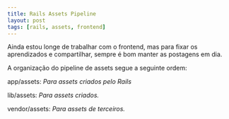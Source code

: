 ```yaml
---
title: Rails Assets Pipeline
layout: post
tags: [rails, assets, frontend]
---
```

Ainda estou longe de trabalhar com o frontend, mas para fixar os aprendizados e compartilhar, sempre é bom manter as postagens em dia. 

A organização do pipeline de assets segue a seguinte ordem: 

app/assets: _Para assets criados pelo  Rails_ 

lib/assets: _Para assets criados._

vendor/assets: _Para assets de terceiros._